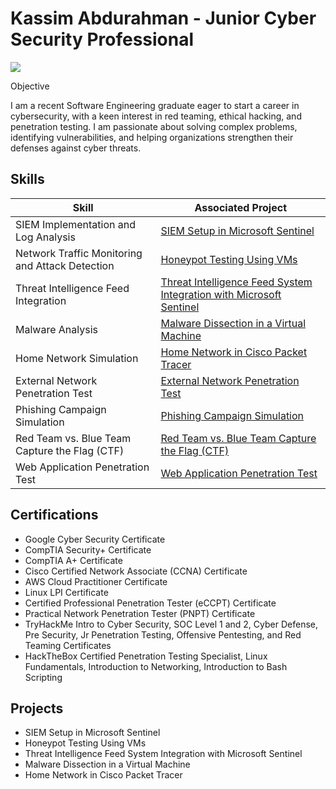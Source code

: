 # Kassim Abdurahman - Junior Cyber Security Professional
<a href="https://linkedin.com/in/kassim-abdurahman-65a234157"><img src="https://img.shields.io/badge/-LinkedIn-0072b1?&style=for-the-badge&logo=linkedin&logoColor=white" /></a>

Objective

I am a recent Software Engineering graduate eager to start a career in cybersecurity, with a keen interest in red teaming, ethical hacking, and penetration testing. I am passionate about solving complex problems, identifying vulnerabilities, and helping organizations strengthen their defenses against cyber threats.

## Skills
| Skill                                         | Associated Project                       |
|-----------------------------------------------|------------------------------------------|
| SIEM Implementation and Log Analysis          | <a href="https://github.com/kassimabdrhmn/kassimabdrhmn.github.io/tree/main/SIEM%20Implementation%20and%20Log%20Monitoring">SIEM Setup in Microsoft Sentinel</a>|
| Network Traffic Monitoring and Attack Detection | <a href="https://github.com/kassimabdrhmn/kassimabdrhmn.github.io/tree/main/Honeypot%20Deployment%20and%20Analysis">Honeypot Testing Using VMs</a>|
| Threat Intelligence Feed Integration          | <a href="https://github.com/kassimabdrhmn/kassimabdrhmn.github.io/tree/main/SIEM%20Implementation%20and%20Log%20Monitoring">Threat Intelligence Feed System Integration with Microsoft Sentinel</a>|
| Malware Analysis                              | <a href="https://github.com/kassimabdrhmn/kassimabdrhmn.github.io/tree/main/Malware%20Analysis%20in%20Isolated%20Environment">Malware Dissection in a Virtual Machine</a>|
| Home Network Simulation                       | <a href="https://github.com/kassimabdrhmn/kassimabdrhmn.github.io/tree/main/Home%20Network%20Simulation">Home Network in Cisco Packet Tracer</a>|
| External Network Penetration Test             | <a href="https://github.com/kassimabdrhmn/kassimabdrhmn.github.io/tree/main/External%20Network%20Penetration%20Test">External Network Penetration Test</a>|
| Phishing Campaign Simulation                  | <a href="https://github.com/kassimabdrhmn/kassimabdrhmn.github.io/tree/main/Phishing%20Campaign%20Simulation">Phishing Campaign Simulation</a>|
| Red Team vs. Blue Team Capture the Flag (CTF) | <a href="https://github.com/kassimabdrhmn/kassimabdrhmn.github.io/tree/main/Red%20Team%20vs.%20Blue%20Team%20Capture%20the%20Flag%20(CTF)%20Simulation">Red Team vs. Blue Team Capture the Flag (CTF)</a>|
| Web Application Penetration Test              | <a href="https://github.com/kassimabdrhmn/kassimabdrhmn.github.io/tree/main/Web%20Application%20Penetration%20Test">Web Application Penetration Test</a>|

## Certifications
- Google Cyber Security Certificate
- CompTIA Security+ Certificate
- CompTIA A+ Certificate
- Cisco Certified Network Associate (CCNA) Certificate
- AWS Cloud Practitioner Certificate
- Linux LPI Certificate
- Certified Professional Penetration Tester (eCCPT) Certificate
- Practical Network Penetration Tester (PNPT) Certificate
- TryHackMe Intro to Cyber Security, SOC Level 1 and 2, Cyber Defense, Pre Security, Jr Penetration Testing, Offensive Pentesting, and Red Teaming Certificates
- HackTheBox Certified Penetration Testing Specialist, Linux Fundamentals, Introduction to Networking, Introduction to Bash Scripting

## Projects
- SIEM Setup in Microsoft Sentinel
- Honeypot Testing Using VMs
- Threat Intelligence Feed System Integration with Microsoft Sentinel
- Malware Dissection in a Virtual Machine
- Home Network in Cisco Packet Tracer
